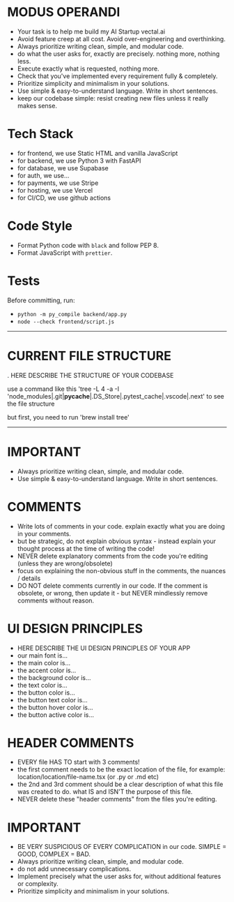 # MODUS OPERANDI
- Your task is to help me build my AI Startup vectal.ai
- Avoid feature creep at all cost. Avoid over-engineering and overthinking.
- Always prioritize writing clean, simple, and modular code.
- do what the user asks for, exactly are precisely. nothing more, nothing less.
- Execute exactly what is requested, nothing more.
- Check that you've implemented every requirement fully & completely.
- Prioritize simplicity and minimalism in your solutions.
- Use simple & easy-to-understand language. Write in short sentences.
- keep our codebase simple: resist creating new files unless it really makes sense.

# Tech Stack
- for frontend, we use Static HTML and vanilla JavaScript
- for backend, we use Python 3 with FastAPI
- for database, we use Supabase
- for auth, we use...
- for payments, we use Stripe
- for hosting, we use Vercel
- for CI/CD, we use github actions

# Code Style
- Format Python code with `black` and follow PEP 8.
- Format JavaScript with `prettier`.

# Tests
Before committing, run:
- `python -m py_compile backend/app.py`
- `node --check frontend/script.js`
----

# CURRENT FILE STRUCTURE
.
HERE DESCRIBE THE STRUCTURE OF YOUR CODEBASE

use a command like this 'tree -L 4 -a -I 'node_modules|.git|__pycache__|.DS_Store|.pytest_cache|.vscode|.next' to see the file structure

but first, you need to run 'brew install tree'

----

# IMPORTANT
- Always prioritize writing clean, simple, and modular code.
- Use simple & easy-to-understand language. Write in short sentences.


# COMMENTS
- Write lots of comments in your code. explain exactly what you are doing in your comments.
- but be strategic, do not explain obvious syntax - instead explain your thought process at the time of writing the code!
- NEVER delete explanatory comments from the code you're editing (unless they are wrong/obsolete)
- focus on explaining the non-obvious stuff in the comments, the nuances / details
- DO NOT delete comments currently in our code. If the comment is obsolete, or wrong, then update it - but NEVER mindlessly remove comments without reason.


# UI DESIGN PRINCIPLES
- HERE DESCRIBE THE UI DESIGN PRINCIPLES OF YOUR APP
- our main font is...
- the main color is...
- the accent color is...
- the background color is...
- the text color is...
- the button color is...
- the button text color is...
- the button hover color is...
- the button active color is...


# HEADER COMMENTS
- EVERY file HAS TO start with 3 comments!
- the first comment needs to be the exact location of the file, for example: location/location/file-name.tsx (or .py or .md etc)
- the 2nd and 3rd comment should be a clear description of what this file was created to do. what IS and ISN'T the purpose of this file.
- NEVER delete these "header comments" from the files you're editing.


# IMPORTANT
- BE VERY SUSPICIOUS OF EVERY COMPLICATION in our code. SIMPLE = GOOD, COMPLEX = BAD.
- Always prioritize writing clean, simple, and modular code.
- do not add unnecessary complications.
- Implement precisely what the user asks for, without additional features or complexity.
- Prioritize simplicity and minimalism in your solutions.

